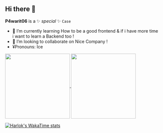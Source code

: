 ## Hi there 👋

**P4warit06** is a ✨ _special_ ✨ `Case`

- 🌱 I’m currently learning How to be a good frontend & if i have more time i want to learn a Backend too !
- 👯 I’m looking to collaborate on  Nice Company ! 
- ¥Pronouns: Ice


<a href="https://github.com/anuraghazra/github-readme-stats">
  <img height=210 align="center" src="https://github-readme-stats.vercel.app/api?username=P4warit06&show_icons=true&theme=transparent" />
</a>
<a href="https://github.com/anuraghazra/convoychat">
  <img height=210 align="center" src="https://github-readme-stats.vercel.app/api/top-langs?username=P4warit06&layout=compact&langs_count=8&card_width=320&theme=prussian" />
</a>
<p>
  
[![Harlok's WakaTime stats](https://github-readme-stats.vercel.app/api/wakatime?username=Akrozifrae&theme=tokyonight)](https://github.com/anuraghazra/github-readme-stats)

</p>
